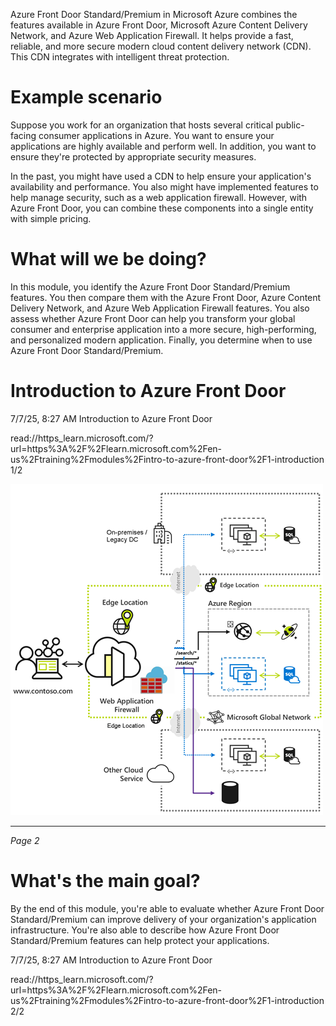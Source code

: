 Azure Front Door Standard/Premium in Microsoft Azure combines the features available in Azure
Front Door, Microsoft Azure Content Delivery Network, and Azure Web Application Firewall. It helps
provide a fast, reliable, and more secure modern cloud content delivery network (CDN). This CDN
integrates with intelligent threat protection.

# **Example scenario**

Suppose you work for an organization that hosts several critical public-facing consumer applications in
Azure. You want to ensure your applications are highly available and perform well. In addition, you
want to ensure they're protected by appropriate security measures.

In the past, you might have used a CDN to help ensure your application's availability and performance.
You also might have implemented features to help manage security, such as a web application firewall.
However, with Azure Front Door, you can combine these components into a single entity with simple
pricing.

# **What will we be doing?**

In this module, you identify the Azure Front Door Standard/Premium features. You then compare them
with the Azure Front Door, Azure Content Delivery Network, and Azure Web Application Firewall
features. You also assess whether Azure Front Door can help you transform your global consumer and
enterprise application into a more secure, high-performing, and personalized modern application.
Finally, you determine when to use Azure Front Door Standard/Premium.

# **Introduction to Azure Front Door**

7/7/25, 8:27 AM
Introduction to Azure Front Door

read://https_learn.microsoft.com/?url=https%3A%2F%2Flearn.microsoft.com%2Fen-us%2Ftraining%2Fmodules%2Fintro-to-azure-front-door%2F1-introduction
1/2

![Image](images/image_page1_0.png)

---
*Page 2*

# **What's the main goal?**

By the end of this module, you're able to evaluate whether Azure Front Door Standard/Premium can
improve delivery of your organization's application infrastructure. You're also able to describe how
Azure Front Door Standard/Premium features can help protect your applications.

7/7/25, 8:27 AM
Introduction to Azure Front Door

read://https_learn.microsoft.com/?url=https%3A%2F%2Flearn.microsoft.com%2Fen-us%2Ftraining%2Fmodules%2Fintro-to-azure-front-door%2F1-introduction
2/2